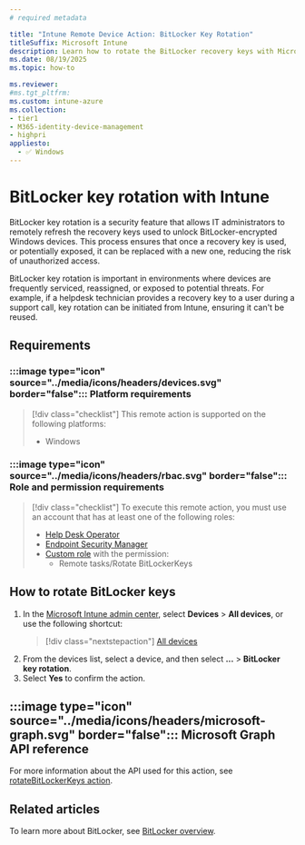 ```yaml
---
# required metadata

title: "Intune Remote Device Action: BitLocker Key Rotation"
titleSuffix: Microsoft Intune
description: Learn how to rotate the BitLocker recovery keys with Microsoft Intune.
ms.date: 08/19/2025
ms.topic: how-to

ms.reviewer:
#ms.tgt_pltfrm:
ms.custom: intune-azure
ms.collection:
- tier1
- M365-identity-device-management
- highpri
appliesto:
  - ✅ Windows
---
```


# BitLocker key rotation with Intune

BitLocker key rotation is a security feature that allows IT administrators to remotely refresh the recovery keys used to unlock BitLocker-encrypted Windows devices. This process ensures that once a recovery key is used, or potentially exposed, it can be replaced with a new one, reducing the risk of unauthorized access.

BitLocker key rotation is important in environments where devices are frequently serviced, reassigned, or exposed to potential threats. For example, if a helpdesk technician provides a recovery key to a user during a support call, key rotation can be initiated from Intune, ensuring it can't be reused.

## Requirements

### :::image type="icon" source="../media/icons/headers/devices.svg" border="false"::: Platform requirements

> [!div class="checklist"]
> This remote action is supported on the following platforms:
>
> - Windows

### :::image type="icon" source="../media/icons/headers/rbac.svg" border="false"::: Role and permission requirements

> [!div class="checklist"]
> To execute this remote action, you must use an account that has at least one of the following roles:
>
> - [Help Desk Operator][INT-R1]
> - [Endpoint Security Manager][INT-R4]
> - [Custom role][INT-RC] with the permission:
>   - Remote tasks/Rotate BitLockerKeys

## How to rotate BitLocker keys

1. In the [Microsoft Intune admin center][INT-AC], select **Devices** > **All devices**, or use the following shortcut:
    > [!div class="nextstepaction"]
    > [All devices][INT-AC1]
1. From the devices list, select a device, and then select **...** > **BitLocker key rotation**.
1. Select **Yes** to confirm the action.

## :::image type="icon" source="../media/icons/headers/microsoft-graph.svg" border="false"::: Microsoft Graph API reference

For more information about the API used for this action, see [rotateBitLockerKeys action][GRAPH-1].

## Related articles

To learn more about BitLocker, see [BitLocker overview][WIN-1].

<!--links-->

<!-- admin center links -->

[INT-AC]: https://go.microsoft.com/fwlink/?linkid=2109431
[INT-AC1]: https://go.microsoft.com/fwlink/?linkid=2109431#view/Microsoft_Intune_DeviceSettings/DevicesMenu/~/allDevices

<!-- role links -->

[INT-R1]: /intune/intune-service/fundamentals/role-based-access-control-reference#help-desk-operator
[INT-R4]: /intune/intune-service/fundamentals/role-based-access-control-reference#endpoint-security-manager
[INT-RC]: /intune/intune-service/fundamentals/create-custom-role

<!-- API links -->

[GRAPH-1]: /graph/api/intune-devices-manageddevice-rotateBitLockerKeys


<!-- MSLearn links -->

[WIN-1]: /windows/security/operating-system-security/data-protection/bitlocker/
